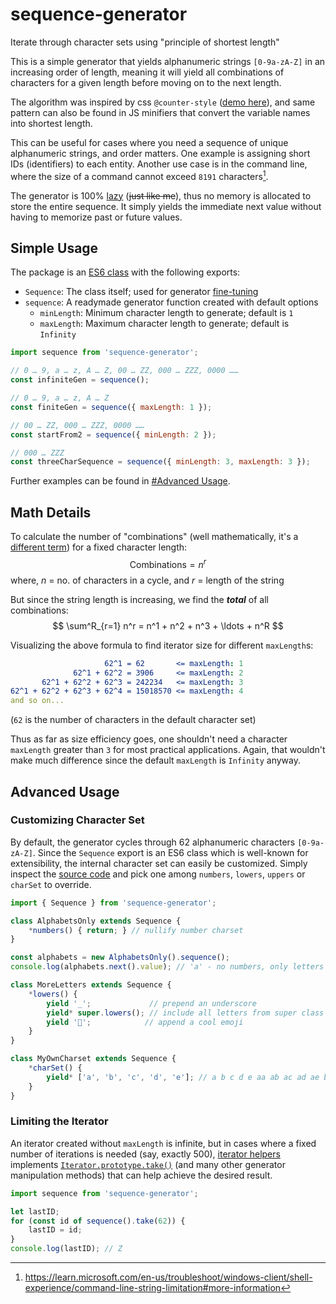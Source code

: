 # sequence-generator
Iterate through character sets using "principle of shortest length"

This is a simple generator that yields alphanumeric strings `[0-9a-zA-Z]` in an increasing order of length, meaning it will yield all combinations of characters for a given length before moving on to the next length.

The algorithm was inspired by css `@counter-style` ([demo here](https://codepen.io/Suggon/pen/pvJxpmx)), and same pattern can also be found in JS minifiers that convert the variable names into shortest length.

This can be useful for cases where you need a sequence of unique alphanumeric strings, and order matters. One example is assigning short IDs (identifiers) to each entity. Another use case is in the command line, where the size of a command cannot exceed `8191` characters[^1].

[^1]: https://learn.microsoft.com/en-us/troubleshoot/windows-client/shell-experience/command-line-string-limitation#more-information

The generator is 100% [lazy](https://github.com/tc39/proposal-iterator-helpers#why-not-use-arrayfrom--arrayprototype-methods) (~~just like me~~), thus no memory is allocated to store the entire sequence. It simply yields the immediate next value without having to memorize past or future values.

## Simple Usage
The package is an [ES6 class](https://developer.mozilla.org/en-US/docs/Web/JavaScript/Reference/Classes) with the following exports:
- `Sequence`: The class itself; used for generator [fine-tuning](#advanced-usage)
- `sequence`: A readymade generator function created with default options
	- `minLength`: Minimum character length to generate; default is `1`
	- `maxLength`: Maximum character length to generate; default is `Infinity`

```js
import sequence from 'sequence-generator';

// 0 … 9, a … z, A … Z, 00 … ZZ, 000 … ZZZ, 0000 ……
const infiniteGen = sequence();

// 0 … 9, a … z, A … Z
const finiteGen = sequence({ maxLength: 1 });

// 00 … ZZ, 000 … ZZZ, 0000 ……
const startFrom2 = sequence({ minLength: 2 });

// 000 … ZZZ
const threeCharSequence = sequence({ minLength: 3, maxLength: 3 });
```

Further examples can be found in [#Advanced Usage](#advanced-usage).

## Math Details
To calculate the number of "combinations" (well mathematically, it's a [different term](https://www.statskingdom.com/combinations-calculator.html#:~:text=Permutations%20with%0Arepetitions%20formula)) for a fixed character length:
$$
\text{Combinations} = n^r
$$
where, $n$ = no. of characters in a cycle, and $r$ = length of the string

But since the string length is increasing, we find the ***total*** of all combinations:
$$
\sum^R_{r=1} n^r = n^1 + n^2 + n^3 + \ldots + n^R
$$

Visualizing the above formula to find iterator size for different `maxLength`s:
```yaml
                     62^1 = 62       <= maxLength: 1
              62^1 + 62^2 = 3906     <= maxLength: 2
       62^1 + 62^2 + 62^3 = 242234   <= maxLength: 3
62^1 + 62^2 + 62^3 + 62^4 = 15018570 <= maxLength: 4
and so on...
```
(`62` is the number of characters in the default character set)

Thus as far as size efficiency goes, one shouldn't need a character `maxLength` greater than `3` for most practical applications. Again, that wouldn't make much difference since the default `maxLength` is `Infinity` anyway.

## Advanced Usage
### Customizing Character Set
By default, the generator cycles through 62 alphanumeric characters `[0-9a-zA-Z]`. Since the `Sequence` export is an ES6 class which is well-known for extensibility, the internal character set can easily be customized. Simply inspect the [source code](https://github.com/SuggonM/sequence-generator/blob/main/index.js) and pick one among `numbers`, `lowers`, `uppers` or `charSet` to override.

```js
import { Sequence } from 'sequence-generator';

class AlphabetsOnly extends Sequence {
	*numbers() { return; } // nullify number charset
}

const alphabets = new AlphabetsOnly().sequence();
console.log(alphabets.next().value); // 'a' - no numbers, only letters
```

```js
class MoreLetters extends Sequence {
	*lowers() {
		yield '_';             // prepend an underscore
		yield* super.lowers(); // include all letters from super class
		yield '💯';            // append a cool emoji
	}
}
```

```js
class MyOwnCharset extends Sequence {
	*charSet() {
		yield* ['a', 'b', 'c', 'd', 'e']; // a b c d e aa ab ac ad ae ba bb bc bd be
	}
}
```

### Limiting the Iterator
An iterator created without `maxLength` is infinite, but in cases where a fixed number of iterations is needed (say, exactly 500), [iterator helpers](https://developer.mozilla.org/en-US/docs/Web/JavaScript/Reference/Global_Objects/Iterator#instance_methods) implements [`Iterator.prototype.take()`](https://developer.mozilla.org/en-US/docs/Web/JavaScript/Reference/Global_Objects/Iterator/take) (and many other generator manipulation methods) that can help achieve the desired result.
```js
import sequence from 'sequence-generator';

let lastID;
for (const id of sequence().take(62)) {
	lastID = id;
}
console.log(lastID); // Z
```
